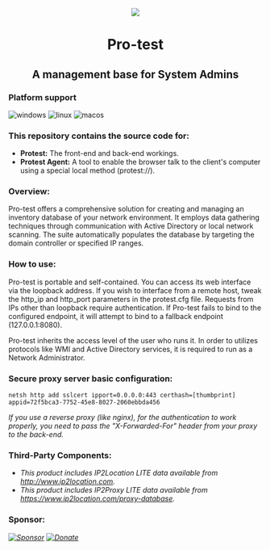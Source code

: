 <p align="center"><img src="https://raw.githubusercontent.com/openprotest/protest/master/Protest/pro-test.png" /></p>
<h1 align="center">Pro-test</h1>
<h2 align="center">A management base for System Admins</h2>

### Platform support
![windows](https://img.shields.io/badge/Windows-0078D6?logo=windows&style=for-the-badge)
![linux](https://img.shields.io/badge/Linux-FCC624?logo=linux&logoColor=black&style=for-the-badge)
![macos](https://shields.io/badge/MacOS-777?logo=Apple&style=for-the-badge)

### This repository contains the source code for:
  * **Protest:** The front-end and back-end workings.
  * **Protest Agent:** A tool to enable the browser talk to the client's computer using a special local method (protest://).

### Overview:
Pro-test offers a comprehensive solution for creating and managing an inventory database of your network environment.
It employs data gathering techniques through communication with Active Directory or local network scanning.
The suite automatically populates the database by targeting the domain controller or specified IP ranges.

### How to use:
Pro-test is portable and self-contained. You can access its web interface via the loopback address.
If you wish to interface from a remote host, tweak the http_ip and http_port parameters in the protest.cfg file. Requests from IPs other than loopback require authentication.
If Pro-test fails to bind to the configured endpoint, it will attempt to bind to a fallback endpoint (127.0.0.1:8080).

Pro-test inherits the access level of the user who runs it.
In order to utilizes protocols like WMI and Active Directory services, it is required to run as a Network Administrator.

### Secure proxy server basic configuration:
```
netsh http add sslcert ipport=0.0.0.0:443 certhash=[thumbprint] appid=72f5bca3-7752-45e8-8027-2060ebbda456
```

*If you use a reverse proxy (like nginx), for the authentication to work properly, you need to pass the "X-Forwarded-For" header from your proxy to the back-end.*

### Third-Party Components:
* *This product includes IP2Location LITE data available from http://www.ip2location.com.*
* *This product includes IP2Proxy LITE data available from https://www.ip2location.com/proxy-database.*

### Sponsor:
*[![Sponsor](https://img.shields.io/badge/Sponsor%20on%20GitHub-374046?style=for-the-badge&logo=github)](https://github.com/sponsors/veniware)*
*[![Donate](https://img.shields.io/badge/Donate-00457C?style=for-the-badge&logo=paypal)](https://www.paypal.com/paypalme/veniware)*
